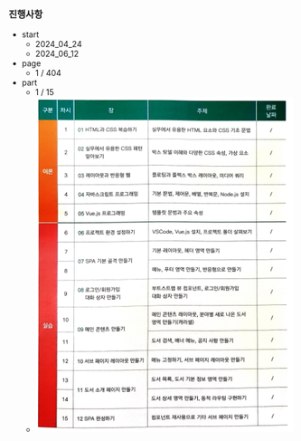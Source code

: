 ### 진행사항

- start
  - 2024_04_24
  - 2024_06_12
- page
  - 1 / 404
- part
  - 1 / 15
  - ![alt text](./img/00_part.png)
